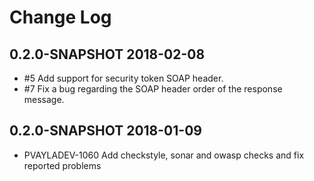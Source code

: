 # Change Log

## 0.2.0-SNAPSHOT 2018-02-08
- #5 Add support for security token SOAP header.
- #7 Fix a bug regarding the SOAP header order of the response message.

## 0.2.0-SNAPSHOT 2018-01-09
- PVAYLADEV-1060 Add checkstyle, sonar and owasp checks and fix reported problems
